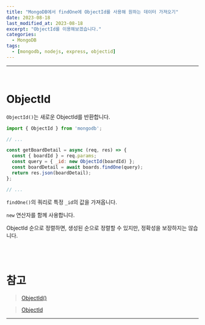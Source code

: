 ```yaml
---
title: "MongoDB에서 findOne에 ObjectId를 사용해 원하는 데이터 가져오기"
date: 2023-08-18
last_modified_at: 2023-08-18
excerpt: "ObjectId를 이용해보겠습니다."
categories:
  - MongoDB
tags:
  - [mongodb, nodejs, express, objectid]
---
```


---

<br>

# ObjectId

`ObjectId()`는 새로운 ObjectId를 반환합니다.

```javascript
import { ObjectId } from 'mongodb';

// ...

const getBoardDetail = async (req, res) => {
  const { boardId } = req.params;
  const query = { _id: new ObjectId(boardId) };
  const boardDetail = await boards.findOne(query);
  return res.json(boardDetail);
};

// ...
```

`findOne()`의 쿼리로 특정 `_id`의 값을 가져옵니다.

`new` 연산자를 함께 사용합니다.

ObjectId 순으로 정렬하면, 생성된 순으로 정렬할 수 있지만, 정확성을 보장하지는 않습니다.

<br>
<br>

# 참고

> [ObjectId()](https://www.mongodb.com/docs/manual/reference/method/ObjectId/)

> [ObjectId](https://www.mongodb.com/docs/manual/reference/bson-types/#std-label-objectid)

---
